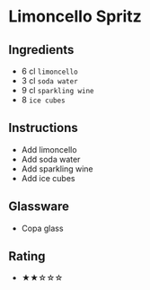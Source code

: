 # Limoncello Spritz

## Ingredients
- 6 cl `limoncello`
- 3 cl `soda water`
- 9 cl `sparkling wine`
- 8 `ice cubes`

## Instructions
- Add limoncello
- Add soda water
- Add sparkling wine
- Add ice cubes

## Glassware
- Copa glass

## Rating
- ★★☆☆☆